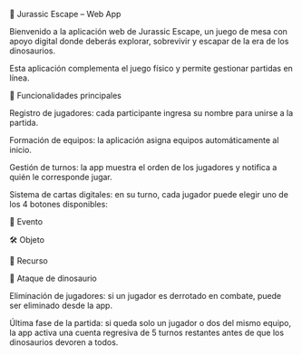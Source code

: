 🦕 Jurassic Escape – Web App

Bienvenido a la aplicación web de Jurassic Escape, un juego de mesa con apoyo digital donde deberás explorar, sobrevivir y escapar de la era de los dinosaurios.

Esta aplicación complementa el juego físico y permite gestionar partidas en línea.

🚀 Funcionalidades principales

Registro de jugadores: cada participante ingresa su nombre para unirse a la partida.

Formación de equipos: la aplicación asigna equipos automáticamente al inicio.

Gestión de turnos: la app muestra el orden de los jugadores y notifica a quién le corresponde jugar.

Sistema de cartas digitales: en su turno, cada jugador puede elegir uno de los 4 botones disponibles:

🎴 Evento

🛠️ Objeto

🔧 Recurso

🦖 Ataque de dinosaurio

Eliminación de jugadores: si un jugador es derrotado en combate, puede ser eliminado desde la app.

Última fase de la partida: si queda solo un jugador o dos del mismo equipo, la app activa una cuenta regresiva de 5 turnos restantes antes de que los dinosaurios devoren a todos.
